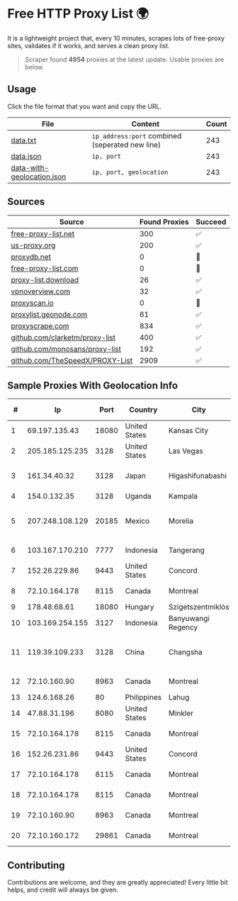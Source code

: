 
# Free HTTP Proxy List 🌍

It is a lightweight project that, every 10 minutes, scrapes lots of free-proxy sites, validates if it works, and serves a clean proxy list.


> Scraper found **4954** proxies at the latest update. Usable proxies are below.

## Usage

Click the file format that you want and copy the URL.


|File|Content|Count|
|----|-------|-----|
|[data.txt](https://raw.githubusercontent.com/themiralay/Proxy-List-World/master/data.txt)|`ip_address:port` combined (seperated new line)|243|
|[data.json](https://raw.githubusercontent.com/themiralay/Proxy-List-World/master/data.json)|`ip, port`|243|
|[data-with-geolocation.json](https://raw.githubusercontent.com/themiralay/Proxy-List-World/master/data-with-geolocation.json)|`ip, port, geolocation`|243|

## Sources

|Source|Found Proxies|Succeed|
|------|-------------|-------|
|[free-proxy-list.net](https://free-proxy-list.net)|300|✅|
|[us-proxy.org](https://www.us-proxy.org)|200|✅|
|[proxydb.net](http://proxydb.net)|0|🚫|
|[free-proxy-list.com](https://free-proxy-list.com/?page=&port=&type%5B%5D=http&type%5B%5D=https&up_time=0&search=Search)|0|🚫|
|[proxy-list.download](https://www.proxy-list.download/HTTP)|26|✅|
|[vpnoverview.com](https://vpnoverview.com/privacy/anonymous-browsing/free-proxy-servers)|32|✅|
|[proxyscan.io](https://www.proxyscan.io)|0|🚫|
|[proxylist.geonode.com](https://proxylist.geonode.com/api/proxy-list?limit=300&page=1&sort_by=lastChecked&sort_type=desc&protocols=http,https)|61|✅|
|[proxyscrape.com](https://api.proxyscrape.com/v2/?request=displayproxies&protocol=http&timeout=10000&country=all&ssl=all&anonymity=all)|834|✅|
|[github.com/clarketm/proxy-list](https://raw.githubusercontent.com/clarketm/proxy-list/master/proxy-list-raw.txt)|400|✅|
|[github.com/monosans/proxy-list](https://raw.githubusercontent.com/monosans/proxy-list/main/proxies/http.txt)|192|✅|
|[github.com/TheSpeedX/PROXY-List](https://raw.githubusercontent.com/TheSpeedX/PROXY-List/master/http.txt)|2909|✅|


## Sample Proxies With Geolocation Info

|#|Ip|Port|Country|City|Internet Service Provider|
|-|--|----|-------|----|-------------------------|
|1|69.197.135.43|18080|United States|Kansas City|WholeSale Internet|
|2|205.185.125.235|3128|United States|Las Vegas|FranTech Solutions|
|3|161.34.40.32|3128|Japan|Higashifunabashi|NTT PC Communications, Inc.|
|4|154.0.132.35|3128|Uganda|Kampala|DATA-RT1|
|5|207.248.108.129|20185|Mexico|Morelia|Redes y Comunicaciones de Michoacan S.A. de C.V.|
|6|103.167.170.210|7777|Indonesia|Tangerang|PT Rajeg Media Telekomunikasi|
|7|152.26.229.86|9443|United States|Concord|MCNC|
|8|72.10.164.178|8115|Canada|Montreal|GloboTech Communications|
|9|178.48.68.61|18080|Hungary|Szigetszentmiklós|UPC|
|10|103.169.254.155|3127|Indonesia|Banyuwangi Regency|PT Master Star Network|
|11|119.39.109.233|3128|China|Changsha|CNC Group CHINA169 Hunan Province Network|
|12|72.10.160.90|8963|Canada|Montreal|GloboTech Communications|
|13|124.6.168.26|80|Philippines|Lahug|INNOVE|
|14|47.88.31.196|8080|United States|Minkler|Alibaba.com LLC|
|15|72.10.164.178|8115|Canada|Montreal|GloboTech Communications|
|16|152.26.231.86|9443|United States|Concord|MCNC|
|17|72.10.164.178|8115|Canada|Montreal|GloboTech Communications|
|18|72.10.164.178|8115|Canada|Montreal|GloboTech Communications|
|19|72.10.160.90|8963|Canada|Montreal|GloboTech Communications|
|20|72.10.160.172|29861|Canada|Montreal|GloboTech Communications|



## Contributing

Contributions are welcome, and they are greatly appreciated! Every
little bit helps, and credit will always be given.

